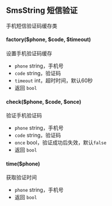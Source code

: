## SmsString 短信验证

手机短信验证码缓存类

#### factory($phone, $code, $timeout)

设置手机验证码缓存

- `phone` string，手机号
- `code` string，验证码
- `timeout` int，超时时间，默认60秒
- 返回 `bool`

#### check($phone, $code, $once)

验证手机验证码

- `phone` string，手机号
- `code` string，验证码
- `once` bool，验证成功后失效，默认`false`
- 返回 `bool`

#### time($phone)

获取验证时间

- `phone` string，手机号
- 返回 `bool`